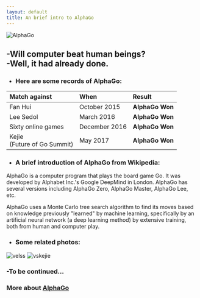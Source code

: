 ```yaml
---
layout: default
title: An brief intro to AlphaGo
---
```



![AlphaGo](https://upload.wikimedia.org/wikipedia/commons/thumb/0/0b/Alphago_logo_Reversed.svg/1600px-Alphago_logo_Reversed.svg.png)

## -Will computer beat human beings?<br>-Well, it had already done.

* ### **Here are some records of AlphaGo:**

|Match against | When         | Result |
|:-------------|:------------------|:------|
| Fan Hui      | October 2015 | **AlphaGo Won**  |
| Lee Sedol    | March 2016   | **AlphaGo Won**  |
| Sixty online games | December 2016 | **AlphaGo Won** |
| Kejie<br>(Future of Go Summit)| May 2017 | **AlphaGo Won**|


* ### **A brief introduction of AlphaGo from Wikipedia:**

AlphaGo is a computer program that plays the board game Go. It was developed by Alphabet Inc.'s Google DeepMind in London. AlphaGo has several versions including AlphaGo Zero, AlphaGo Master, AlphaGo Lee, etc.

AlphaGo uses a Monte Carlo tree search algorithm to find its moves based on knowledge previously "learned" by machine learning, specifically by an artificial neural network (a deep learning method) by extensive training, both from human and computer play.


* ### **Some related photos**:
![velss](https://fsmedia.imgix.net/c5/6d/65/9a/7ebd/4b21/a3a7/ba6e70ffa4c5/seoul-south-korea---march-15--in-this-handout-image-provided-by-google-south-korean-professional.jpeg?dpr=2&auto=format%2Ccompress&w=650)
![vskejie](https://o.aolcdn.com/images/dims?quality=100&image_uri=http%3A%2F%2Fo.aolcdn.com%2Fhss%2Fstorage%2Fmidas%2F40a04b3d3af4e4be9a81f81f90f12b30%2F205307238%2Falphago.jpg&client=amp-blogside-v2&signature=9fb115510e9c94204be843275d14e6e5f25fb6eb)

### -To be continued...

### More about [AlphaGo](https://en.wikipedia.org/wiki/AlphaGo) 